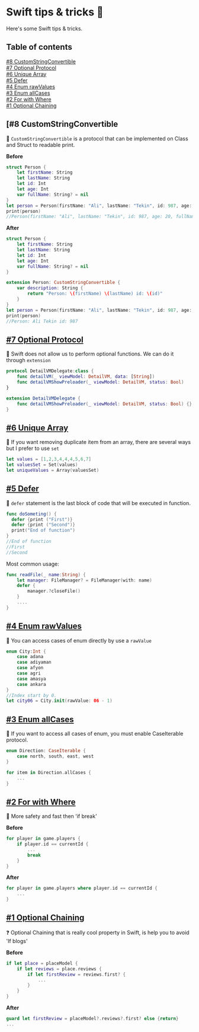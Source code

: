 #  Swift tips & tricks 🚀

Here's some Swift tips & tricks. 


## Table of contents


[#8 CustomStringConvertible](https://github.com/necatievrenyasar/SwiftTipsTricks#8-customstringconvertible)   
[#7 Optional Protocol](https://github.com/necatievrenyasar/SwiftTipsTricks#7-optional-protocol)   
[#6 Unique Array](https://github.com/necatievrenyasar/SwiftTipsTricks#6-unique-array)   
[#5 Defer](https://github.com/necatievrenyasar/SwiftTipsTricks#5-defer)   
[#4 Enum rawValues](https://github.com/necatievrenyasar/SwiftTipsTricks#4-enum-rawvalues)   
[#3 Enum allCases](https://github.com/necatievrenyasar/SwiftTipsTricks#3-enum-allcases)   
[#2 For with Where](https://github.com/necatievrenyasar/SwiftTipsTricks#2-for-with-where)   
[#1 Optional Chaining](https://github.com/necatievrenyasar/SwiftTipsTricks#1-optional-chaining)   

## [#8 CustomStringConvertible

🐊 `CustomStringConvertible` is a protocol that can be implemented on Class and Struct to readable print. 

**Before**

```swift
struct Person {
    let firstName: String
    let lastName: String
    let id: Int
    let age: Int
    var fullName: String? = nil
}
let person = Person(firstName: "Ali", lastName: "Tekin", id: 987, age: 20)
print(person)
//Person(firstName: "Ali", lastName: "Tekin", id: 987, age: 20, fullName: nil)
```

**After**

```swift
struct Person {
    let firstName: String
    let lastName: String
    let id: Int
    let age: Int
    var fullName: String? = nil
}

extension Person: CustomStringConvertible {
    var description: String {
        return "Person: \(firstName) \(lastName) id: \(id)"
    }
}
let person = Person(firstName: "Ali", lastName: "Tekin", id: 987, age: 20)
print(person)
//Person: Ali Tekin id: 987
```





## [#7 Optional Protocol](http://swiftevreni.com)

🦁 Swift does not allow us to perform optional functions. We can do it through `extension`

```swift
protocol DetailVMDelegate:class {
    func detailVM(_ viewModel: DetailVM, data: [String])
    func detailVMShowPreloader(_ viewModel: DetailVM, status: Bool)
}

extension DetailVMDelegate {
    func detailVMShowPreloader(_ viewModel: DetailVM, status: Bool) {}
}
```





## [#6 Unique Array](http://swiftevreni.com)

🦿 If you want removing duplicate item from an array, there are several ways but I prefer to use  `set`  

```swift
let values = [1,2,3,4,4,4,5,6,7]
let valuesSet = Set(values)
let uniqueValues = Array(valuesSet)
```





## [#5 Defer](http://swiftevreni.com)

🦿 `defer` statement is the last block of code that will be executed in function. 

```swift
func doSometing() {
  defer {print ("First")}
  defer {print ("Second")}
  print("End of function")
}
//End of function
//First
//Second
```

Most common usage:

```swift
func readFile(_ name:String) {
  	let manager: FileManager? = FileManager(with: name) 
  	defer {
      	manager.?closeFile()
    }
  	....
}
```






## [#4 Enum rawValues](http://swiftevreni.com)

🎃 You can access cases of enum directly by use a `rawValue`

```swift
enum City:Int {
    case adana
    case adiyaman
    case afyon
    case agri
    case amasya
    case ankara
}
//Index start by 0.
let city06 = City.init(rawValue: 06 - 1)
```





## [#3 Enum allCases](http://swiftevreni.com)

🧣 If you want to access all cases of enum, you must enable CaseIterable protocol.

```swift
enum Direction: CaseIterable {
    case north, south, east, west
}

for item in Direction.allCases {
  	...
}
```





## [#2 For with Where](http://swiftevreni.com)

🐨 More safety and fast then 'if break'

**Before**

```swift
for player in game.players {
    if player.id == currentId {
        ...
        break
    }
}
```
**After**
```swift
for player in game.players where player.id == currentId {
    ...
}
```





## [#1 Optional Chaining](http://swiftevreni.com)

❓ Optional Chaining that is really cool property in Swift, is help you to avoid 'If blogs'

**Before**
```swift
if let place = placeModel {
    if let reviews = place.reviews {
        if let firstReview = reviews.first? {
            ...
        }
    }
}
```
**After**
```swift
guard let firstReview = placeModel?.reviews?.first? else {return}
...
```
